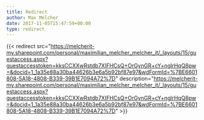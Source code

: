 ```yaml
---
title: Redirect
author: Max Melcher
date: 2017-11-05T15:47:59+00:00
type: redirect
---
```

{{< redirect src="https://melcherit-my.sharepoint.com/personal/maximilian_melcher_melcher_it/_layouts/15/guestaccess.aspx?guestaccesstoken=kksCCXXwRstdb7XIFHCsQ+OrGynGR+cY+nglrHqQ8pw=&docid=1_1a35e88a30ba44626b3e6a5b92bf87e97&wdFormId=%7BE6601808-5A18-4808-B339-39B1E7094A72%7D" description="https://melcherit-my.sharepoint.com/personal/maximilian_melcher_melcher_it/_layouts/15/guestaccess.aspx?guestaccesstoken=kksCCXXwRstdb7XIFHCsQ+OrGynGR+cY+nglrHqQ8pw=&docid=1_1a35e88a30ba44626b3e6a5b92bf87e97&wdFormId=%7BE6601808-5A18-4808-B339-39B1E7094A72%7D" >}}
